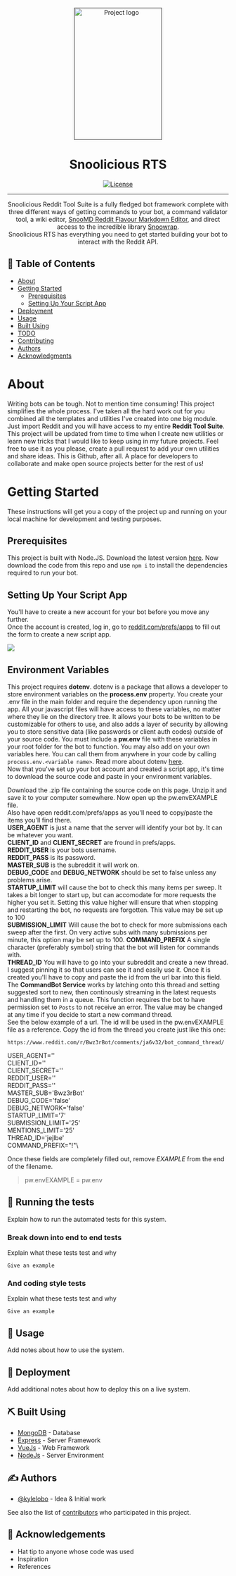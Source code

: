 <p align="center">
  <a href="" rel="noopener">
 <img width=200px height=300px src="https://imgur.com/ciey6EG.jpg" alt="Project logo"></a>
</p>

<h1 align="center">Snoolicious RTS</h1>

<div align="center">

[![License](https://img.shields.io/badge/license-MIT-blue.svg)](/LICENSE)

</div>

---

<p align="center"> Snoolicious Reddit Tool Suite is a fully fledged bot framework complete with three different ways of getting commands to your bot, a command validator tool, a wiki editor, <a href='https://github.com/web-temps/SnooMD'>SnooMD Reddit Flavour Markdown Editor</a>, and direct access to the incredible library <a href="https://github.com/not-an-aardvark/snoowrap">Snoowrap</a>.<br>
Snoolicious RTS has everything you need to get started building your bot to interact with the Reddit API.
    <br> 
</p>

## 📝 Table of Contents

- [About](#about)
- [Getting Started](#getting_started)
  - [Prerequisites](#prereq)
  - [Setting Up Your Script App](#script_app)
- [Deployment](#deployment)
- [Usage](#usage)
- [Built Using](#built_using)
- [TODO](../TODO.md)
- [Contributing](../CONTRIBUTING.md)
- [Authors](#authors)
- [Acknowledgments](#acknowledgement)

# About <a name = "about"></a>

Writing bots can be tough. Not to mention time consuming! This project simplifies the whole process. I've taken all the hard work out for you combined all the templates and utilities I've created into one big module. Just import Reddit and you will have access to my entire __Reddit Tool Suite__. This project will be updated from time to time when I create new utilities or learn new tricks that I would like to keep using in my future projects. Feel free to use it as you please, create a pull request to add your own utilities and share ideas. This is Github, after all. A place for developers to collaborate and make open source projects better for the rest of us!


# Getting Started <a name = "getting_started"></a>

These instructions will get you a copy of the project up and running on your local machine for development and testing purposes.

## Prerequisites <a name = "prereq"></a>

This project is built with Node.JS. Download the latest version [here](https://nodejs.org/en/download/). Now download the code from this repo and use `npm i` to install the dependencies required to run your bot.


## Setting Up Your Script App <a name = "script_app"></a>

You'll have to create a new account for your bot before you move any further.\
Once the account is created, log in, go to [reddit.com/prefs/apps](https://www.reddit.com/prefs/apps) to fill out the form to create a new script app.


<img src='https://i.imgur.com/yq8akJ7.png'>

## Environment Variables <a name = "env_var"></a>

This project requires __dotenv__. dotenv is a package that allows a developer to store environment variables on the __process.env__ property. You create your .env file in the main folder and require the dependency upon running the app. All your javascript files will have access to these variables, no matter where they lie on the directory tree. It allows your bots to be written to be customizable for others to use, and also adds a layer of security by allowing you to store sensitive data (like passwords or client auth codes) outside of your source code.
You must include a __pw.env__ file with these variables in your root folder for the bot to function. You may also add on your own variables here. You can call them from anywhere in your code by calling ```process.env.<variable name>```. Read more about dotenv [here](https://www.npmjs.com/package/dotenv).\
Now that you've set up your bot account and created a script app, it's time to download the source code and paste in your environment variables.

Download the .zip file containing the source code on this page. Unzip it and save it to your computer somewhere. Now open up the pw.envEXAMPLE file.\
Also have open reddit.com/prefs/apps as you'll need to copy/paste the items you'll find there.\
__USER_AGENT__ is just a name that the server will identify your bot by. It can be whatever you want.\
__CLIENT_ID__ and __CLIENT_SECRET__ are fround in prefs/apps.\
__REDDIT_USER__ is your bots username.\
__REDDIT_PASS__ is its password.\
__MASTER_SUB__ is the subreddit it will work on.\
__DEBUG_CODE__ and __DEBUG_NETWORK__ should be set to false unless any problems arise.\
__STARTUP_LIMIT__ will cause the bot to check this many items per sweep. It takes a bit longer to start up, but can accomodate for more requests the higher you set it. Setting this value higher will ensure that when stopping and restarting the bot, no requests are forgotten. This value may be set up to 100\
__SUBMISSION_LIMIT__ Will cause the bot to check for more submissions each sweep after the first. On very active subs with many submissions per minute, this option may be set up to 100.
__COMMAND_PREFIX__ A single character (preferably symbol) string that the bot will listen for commands with.\
__THREAD_ID__ You will have to go into your subreddit and create a new thread. I suggest pinning it so that users can see it and easily use it. Once it is created you'll have to copy and paste the id from the url bar into this field. The __CommandBot Service__ works by latching onto this thread and setting suggested sort to new, then continously streaming in the latest requests and handling them in a queue. This function requires the bot to have permission set to `Posts` to not receive an error. The value may be changed at any time if you decide to start a new command thread.\
See the below example of a url. The id will be used in the pw.envEXAMPLE file as a reference. Copy the id from the thread you create just like this one:

```
https://www.reddit.com/r/Bwz3rBot/comments/ja6v32/bot_command_thread/
```





USER_AGENT=''\
CLIENT_ID=''\
CLIENT_SECRET=''\
REDDIT_USER=''\
REDDIT_PASS=''\
MASTER_SUB='Bwz3rBot'\
DEBUG_CODE='false'\
DEBUG_NETWORK='false'\
STARTUP_LIMIT='7'\
SUBMISSION_LIMIT='25'\
MENTIONS_LIMIT='25'\
THREAD_ID='jejlbe'\
COMMAND_PREFIX="!"\
    


Once these fields are completely filled out, remove <i>EXAMPLE</i> from the end of the filename.

> pw.envEXAMPLE = pw.env


## 🔧 Running the tests <a name = "tests"></a>

Explain how to run the automated tests for this system.

### Break down into end to end tests

Explain what these tests test and why

```
Give an example
```

### And coding style tests

Explain what these tests test and why

```
Give an example
```

## 🎈 Usage <a name="usage"></a>

Add notes about how to use the system.

## 🚀 Deployment <a name = "deployment"></a>

Add additional notes about how to deploy this on a live system.

## ⛏️ Built Using <a name = "built_using"></a>

- [MongoDB](https://www.mongodb.com/) - Database
- [Express](https://expressjs.com/) - Server Framework
- [VueJs](https://vuejs.org/) - Web Framework
- [NodeJs](https://nodejs.org/en/) - Server Environment

## ✍️ Authors <a name = "authors"></a>

- [@kylelobo](https://github.com/kylelobo) - Idea & Initial work

See also the list of [contributors](https://github.com/kylelobo/The-Documentation-Compendium/contributors) who participated in this project.

## 🎉 Acknowledgements <a name = "acknowledgement"></a>

- Hat tip to anyone whose code was used
- Inspiration
- References
